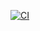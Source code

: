 [![CI](https://github.com/Bello64188/Shop/actions/workflows/main.yml/badge.svg)](https://github.com/Bello64188/Shop/actions/workflows/main.yml)
